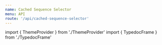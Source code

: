 ```yaml
---
name: Cached Sequence Selector
menu: API
route: '/api/cached-sequence-selector'
---
```


import { ThemeProvider } from './ThemeProvider'
import { TypedocFrame } from './TypedocFrame'

<ThemeProvider>
  <TypedocFrame
    title="Cached Sequence Selector"
    route="modules/_createcachedsequenceselector_"
  />
</ThemeProvider>
